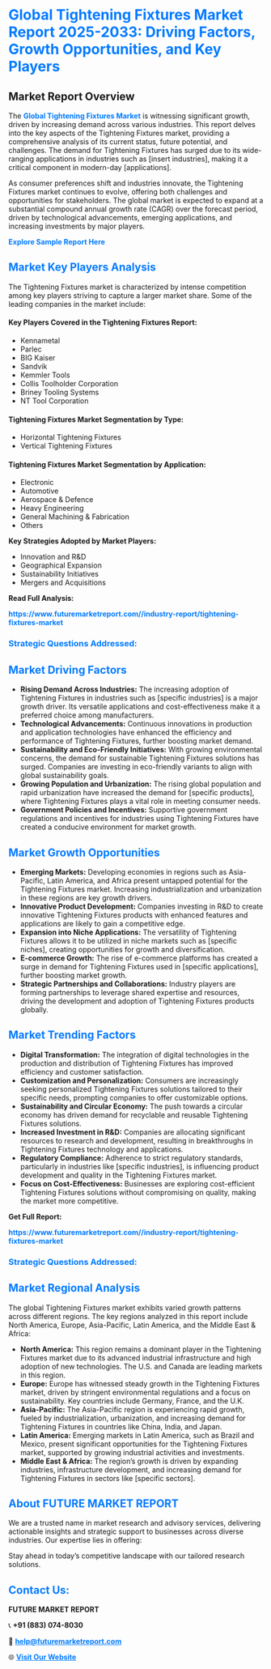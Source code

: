 <h1 style="color: #007BFF;">Global Tightening Fixtures Market Report 2025-2033: Driving Factors, Growth Opportunities, and Key Players</h1>

<section id="overview">
<h2>Market Report Overview</h2>
<p>The <a href="https://www.futuremarketreport.com//industry-report/tightening-fixtures-market" style="color: #007BFF; text-decoration: none;"><strong>Global Tightening Fixtures Market</strong></a> is witnessing significant growth, driven by increasing demand across various industries. This report delves into the key aspects of the Tightening Fixtures market, providing a comprehensive analysis of its current status, future potential, and challenges. The demand for Tightening Fixtures has surged due to its wide-ranging applications in industries such as [insert industries], making it a critical component in modern-day [applications].</p>
<p>As consumer preferences shift and industries innovate, the Tightening Fixtures market continues to evolve, offering both challenges and opportunities for stakeholders. The global market is expected to expand at a substantial compound annual growth rate (CAGR) over the forecast period, driven by technological advancements, emerging applications, and increasing investments by major players.</p>
</section>

<section id="overview">
<p><a href="https://www.futuremarketreport.com//request-sample/reportId=49679" style="color: #007BFF; text-decoration: none;"><strong>Explore Sample Report Here</strong></a></p>
</section>

<section id="key-players">
<h2 style="color: #007BFF;">Market Key Players Analysis</h2>
<p>The Tightening Fixtures market is characterized by intense competition among key players striving to capture a larger market share. Some of the leading companies in the market include:</p>
<h4>Key Players Covered in the Tightening Fixtures Report:</h4>
<ul><li>Kennametal</li><li>Parlec</li><li>BIG Kaiser</li><li>Sandvik</li><li>Kemmler Tools</li><li>Collis Toolholder Corporation</li><li>Briney Tooling Systems</li><li>NT Tool Corporation</li></ul>
<h4>Tightening Fixtures Market Segmentation by Type:</h4>
<ul><li>Horizontal Tightening Fixtures</li><li>Vertical Tightening Fixtures</li></ul>

<h4>Tightening Fixtures Market Segmentation by Application:</h4>
<ul><li>Electronic</li><li>Automotive</li><li>Aerospace &amp; Defence</li><li>Heavy Engineering</li><li>General Machining &amp; Fabrication</li><li>Others</li></ul>
<p><strong>Key Strategies Adopted by Market Players:</strong></p>
<ul>
<li>Innovation and R&D</li>
<li>Geographical Expansion</li>
<li>Sustainability Initiatives</li>
<li>Mergers and Acquisitions</li>
</ul>
</section>

<section>
<p><strong>Read Full Analysis: </strong></p><a href="https://www.futuremarketreport.com//industry-report/tightening-fixtures-market" style="color: #007BFF; text-decoration: none;"><strong>https://www.futuremarketreport.com//industry-report/tightening-fixtures-market</strong></a>
<h3 style="color: #007BFF;">Strategic Questions Addressed:</h3>
</section>

<section id="driving-factors">
<h2 style="color: #007BFF;">Market Driving Factors</h2>
<ul>
<li><strong>Rising Demand Across Industries:</strong> The increasing adoption of Tightening Fixtures in industries such as [specific industries] is a major growth driver. Its versatile applications and cost-effectiveness make it a preferred choice among manufacturers.</li>
<li><strong>Technological Advancements:</strong> Continuous innovations in production and application technologies have enhanced the efficiency and performance of Tightening Fixtures, further boosting market demand.</li>
<li><strong>Sustainability and Eco-Friendly Initiatives:</strong> With growing environmental concerns, the demand for sustainable Tightening Fixtures solutions has surged. Companies are investing in eco-friendly variants to align with global sustainability goals.</li>
<li><strong>Growing Population and Urbanization:</strong> The rising global population and rapid urbanization have increased the demand for [specific products], where Tightening Fixtures plays a vital role in meeting consumer needs.</li>
<li><strong>Government Policies and Incentives:</strong> Supportive government regulations and incentives for industries using Tightening Fixtures have created a conducive environment for market growth.</li>
</ul>
</section>

<section id="growth-opportunities">
<h2 style="color: #007BFF;">Market Growth Opportunities</h2>
<ul>
<li><strong>Emerging Markets:</strong> Developing economies in regions such as Asia-Pacific, Latin America, and Africa present untapped potential for the Tightening Fixtures market. Increasing industrialization and urbanization in these regions are key growth drivers.</li>
<li><strong>Innovative Product Development:</strong> Companies investing in R&D to create innovative Tightening Fixtures products with enhanced features and applications are likely to gain a competitive edge.</li>
<li><strong>Expansion into Niche Applications:</strong> The versatility of Tightening Fixtures allows it to be utilized in niche markets such as [specific niches], creating opportunities for growth and diversification.</li>
<li><strong>E-commerce Growth:</strong> The rise of e-commerce platforms has created a surge in demand for Tightening Fixtures used in [specific applications], further boosting market growth.</li>
<li><strong>Strategic Partnerships and Collaborations:</strong> Industry players are forming partnerships to leverage shared expertise and resources, driving the development and adoption of Tightening Fixtures products globally.</li>
</ul>
</section>

<section id="trending-factors">
<h2 style="color: #007BFF;">Market Trending Factors</h2>
<ul>
<li><strong>Digital Transformation:</strong> The integration of digital technologies in the production and distribution of Tightening Fixtures has improved efficiency and customer satisfaction.</li>
<li><strong>Customization and Personalization:</strong> Consumers are increasingly seeking personalized Tightening Fixtures solutions tailored to their specific needs, prompting companies to offer customizable options.</li>
<li><strong>Sustainability and Circular Economy:</strong> The push towards a circular economy has driven demand for recyclable and reusable Tightening Fixtures solutions.</li>
<li><strong>Increased Investment in R&D:</strong> Companies are allocating significant resources to research and development, resulting in breakthroughs in Tightening Fixtures technology and applications.</li>
<li><strong>Regulatory Compliance:</strong> Adherence to strict regulatory standards, particularly in industries like [specific industries], is influencing product development and quality in the Tightening Fixtures market.</li>
<li><strong>Focus on Cost-Effectiveness:</strong> Businesses are exploring cost-efficient Tightening Fixtures solutions without compromising on quality, making the market more competitive.</li>
</ul>
</section>

<section>
<p><strong>Get Full Report: </strong></p><a href="https://www.futuremarketreport.com//industry-report/tightening-fixtures-market" style="color: #007BFF; text-decoration: none;"><strong>https://www.futuremarketreport.com//industry-report/tightening-fixtures-market</strong></a>
<h3 style="color: #007BFF;">Strategic Questions Addressed:</h3>
</section>


<section id="regional-analysis">
<h2 style="color: #007BFF;">Market Regional Analysis</h2>
<p>The global Tightening Fixtures market exhibits varied growth patterns across different regions. The key regions analyzed in this report include North America, Europe, Asia-Pacific, Latin America, and the Middle East & Africa:</p>
<ul>
<li><strong>North America:</strong> This region remains a dominant player in the Tightening Fixtures market due to its advanced industrial infrastructure and high adoption of new technologies. The U.S. and Canada are leading markets in this region.</li>
<li><strong>Europe:</strong> Europe has witnessed steady growth in the Tightening Fixtures market, driven by stringent environmental regulations and a focus on sustainability. Key countries include Germany, France, and the U.K.</li>
<li><strong>Asia-Pacific:</strong> The Asia-Pacific region is experiencing rapid growth, fueled by industrialization, urbanization, and increasing demand for Tightening Fixtures in countries like China, India, and Japan.</li>
<li><strong>Latin America:</strong> Emerging markets in Latin America, such as Brazil and Mexico, present significant opportunities for the Tightening Fixtures market, supported by growing industrial activities and investments.</li>
<li><strong>Middle East & Africa:</strong> The region’s growth is driven by expanding industries, infrastructure development, and increasing demand for Tightening Fixtures in sectors like [specific sectors].</li>
</ul>
</section>

<footer>
<h2 style="color: #007BFF;">About FUTURE MARKET REPORT</h2>
<p>We are a trusted name in market research and advisory services, delivering actionable insights and strategic support to businesses across diverse industries. Our expertise lies in offering:</p>

<p>Stay ahead in today’s competitive landscape with our tailored research solutions.</p>

<h2 style="color: #007BFF;">Contact Us:</h2>
<p><strong>FUTURE MARKET REPORT</strong></p>
<p>📞 <strong>+91 (883) 074-8030</strong></p>
<p>📧 <strong><a href="mailto:help@futuremarketreport.com" style="color: #007BFF;">help@futuremarketreport.com</a></strong></p>
<p>🌐 <strong><a href="https://www.futuremarketreport.com/" style="color: #007BFF;">Visit Our Website</a></strong></p>
</footer>